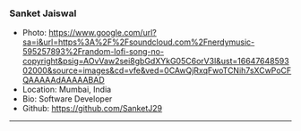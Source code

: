 ### Sanket Jaiswal
- Photo: https://www.google.com/url?sa=i&url=https%3A%2F%2Fsoundcloud.com%2Fnerdymusic-595257893%2Frandom-lofi-song-no-copyright&psig=AOvVaw2sei8gbGdXYkG05C6orV3l&ust=1664764859302000&source=images&cd=vfe&ved=0CAwQjRxqFwoTCNih7sXCwPoCFQAAAAAdAAAAABAD
- Location: Mumbai, India
- Bio: Software Developer
- Github: https://github.com/SanketJ29
***
